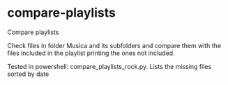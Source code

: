 # compare-playlists
Compare playlists

Check files in folder Musica and its subfolders and compare them with the files included in the playlist printing the ones not included.

Tested in powershell: compare_playlists_rock.py. Lists the missing files sorted by date